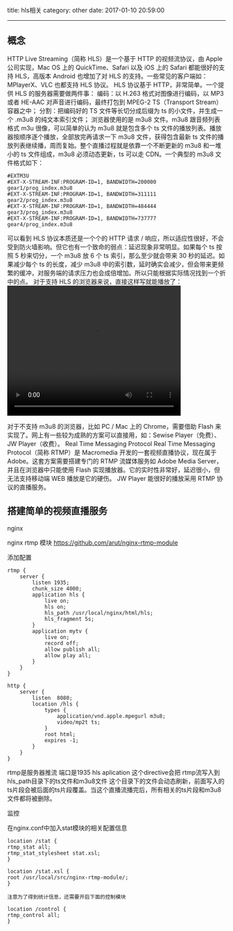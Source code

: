 title: hls相关
category: other
date: 2017-01-10 20:59:00

---
## 概念
HTTP Live Streaming（简称 HLS）是一个基于 HTTP 的视频流协议，由 Apple 公司实现，Mac OS 上的 QuickTime、Safari 以及 iOS 上的 Safari 都能很好的支持 HLS，高版本 Android 也增加了对 HLS 的支持。一些常见的客户端如：MPlayerX、VLC 也都支持 HLS 协议。
HLS 协议基于 HTTP，非常简单。一个提供 HLS 的服务器需要做两件事：
编码：以 H.263 格式对图像进行编码，以 MP3 或者 HE-AAC 对声音进行编码，最终打包到 MPEG-2 TS（Transport Stream）容器之中；
分割：把编码好的 TS 文件等长切分成后缀为 ts 的小文件，并生成一个 .m3u8 的纯文本索引文件；
浏览器使用的是 m3u8 文件。m3u8 跟音频列表格式 m3u 很像，可以简单的认为 m3u8 就是包含多个 ts 文件的播放列表。播放器按顺序逐个播放，全部放完再请求一下 m3u8 文件，获得包含最新 ts 文件的播放列表继续播，周而复始。整个直播过程就是依靠一个不断更新的 m3u8 和一堆小的 ts 文件组成，m3u8 必须动态更新，ts 可以走 CDN。一个典型的 m3u8 文件格式如下：

```
#EXTM3U
#EXT-X-STREAM-INF:PROGRAM-ID=1, BANDWIDTH=200000
gear1/prog_index.m3u8
#EXT-X-STREAM-INF:PROGRAM-ID=1, BANDWIDTH=311111
gear2/prog_index.m3u8
#EXT-X-STREAM-INF:PROGRAM-ID=1, BANDWIDTH=484444
gear3/prog_index.m3u8
#EXT-X-STREAM-INF:PROGRAM-ID=1, BANDWIDTH=737777
gear4/prog_index.m3u8
```

可以看到 HLS 协议本质还是一个个的 HTTP 请求 / 响应，所以适应性很好，不会受到防火墙影响。但它也有一个致命的弱点：延迟现象非常明显。如果每个 ts 按照 5 秒来切分，一个 m3u8 放 6 个 ts 索引，那么至少就会带来 30 秒的延迟。如果减少每个 ts 的长度，减少 m3u8 中的索引数，延时确实会减少，但会带来更频繁的缓冲，对服务端的请求压力也会成倍增加。所以只能根据实际情况找到一个折中的点。
对于支持 HLS 的浏览器来说，直接这样写就能播放了：
<video src="*.m3u8" height="300" width="400"></video>

对于不支持 m3u8 的浏览器，比如 PC / Mac 上的 Chrome，需要借助 Flash 来实现了。网上有一些较为成熟的方案可以直接用，如：Sewise Player（免费）、JW Player（收费）。
Real Time Messaging Protocol
Real Time Messaging Protocol（简称 RTMP）是 Macromedia 开发的一套视频直播协议，现在属于 Adobe。这套方案需要搭建专门的 RTMP 流媒体服务如 Adobe Media Server，并且在浏览器中只能使用 Flash 实现播放器。它的实时性非常好，延迟很小，但无法支持移动端 WEB 播放是它的硬伤。
JW Player 能很好的播放采用 RTMP 协议的直播服务。


## 搭建简单的视频直播服务
nginx 

nginx rtmp 模块 
https://github.com/arut/nginx-rtmp-module


添加配置

```
rtmp {
    server {
        listen 1935;
        chunk_size 4000;
        application hls {
            live on;
            hls on;
            hls_path /usr/local/nginx/html/hls;
            hls_fragment 5s;
        }
        application mytv {
            live on;
            record off;
            allow publish all;
            allow play all;
        }
    }
}

http {
    server {
        listen  8080;
        location /hls {
            types {
                application/vnd.apple.mpegurl m3u8;
                video/mp2t ts;
            }
            root html;
            expires -1;
        }
    }
}
```

rtmp是服务器推流
端口是1935 hls aplication 这个directive会把 rtmp流写入到hls_path目录下的ts文件和m3u8文件
这个目录下的文件会动态刷新，前面写入的ts片段会被后面的ts片段覆盖。当这个直播流播完后，所有相关的ts片段和m3u8文件都将被删除。


监控 

在nginx.conf中加入stat模块的相关配置信息

```
location /stat {  
rtmp_stat all;  
rtmp_stat_stylesheet stat.xsl;  
}  

location /stat.xsl {  
root /usr/local/src/nginx-rtmp-module/;  
}

注意为了得到统计信息，还需要开启下面的控制模块

location /control {  
rtmp_control all;  
}  

```









